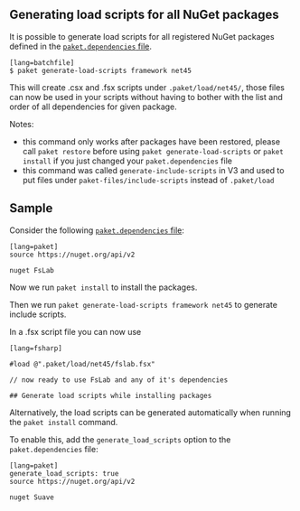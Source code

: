 ## Generating load scripts for all NuGet packages

It is possible to generate load scripts for all registered NuGet packages defined in the [`paket.dependencies` file](dependencies-file.html).

    [lang=batchfile]
    $ paket generate-load-scripts framework net45

This will create .csx and .fsx scripts under `.paket/load/net45/`, those files can now be 
used in your scripts without having to bother with the list and order of all dependencies for given package.

Notes:

* this command only works after packages have been restored, please call `paket restore` before using `paket generate-load-scripts` or `paket install` if you just changed your `paket.dependencies` file
* this command was called `generate-include-scripts` in V3 and used to put files under `paket-files/include-scripts` instead of `.paket/load`

## Sample

Consider the following [`paket.dependencies` file](dependencies-file.html):

    [lang=paket]
    source https://nuget.org/api/v2

    nuget FsLab

Now we run `paket install` to install the packages.

Then we run `paket generate-load-scripts framework net45` to generate include scripts.

In a .fsx script file you can now use
    
    [lang=fsharp]
    
    #load @".paket/load/net45/fslab.fsx"

    // now ready to use FsLab and any of it's dependencies

    ## Generate load scripts while installing packages

Alternatively, the load scripts can be generated automatically when running the `paket install` command.

To enable this, add the `generate_load_scripts` option to the `paket.dependencies` file:

    [lang=paket]
    generate_load_scripts: true
    source https://nuget.org/api/v2

    nuget Suave
